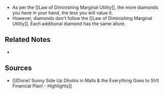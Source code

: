 - As per the [[Law of Diminishing Marginal Utility]], the more diamonds you have in your hand, the less you will value it.
- However, diamonds don't follow the [[Law of Diminishing Marginal Utility]]. Each additional diamond has the same allure.

## Related Notes
- 

## Sources
- [[(Done) Sunny Side Up Dhobis in Malls & the Everything Goes to Sh!t Financial Plan! - Highlights]]